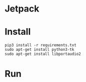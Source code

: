 # Jetpack

# Install

```
pip3 install -r requirements.txt
sudo apt-get install python3-tk
sudo apt-get install libportaudio2
```

# Run